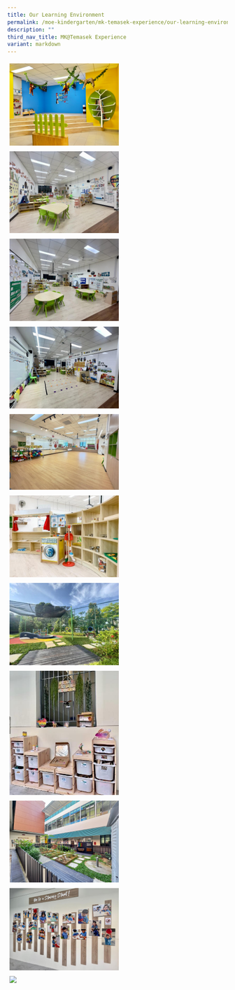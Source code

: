 ```yaml
---
title: Our Learning Environment
permalink: /moe-kindergarten/mk-temasek-experience/our-learning-environment/
description: ""
third_nav_title: MK@Temasek Experience
variant: markdown
---
```

<div class="isomer-image-wrapper"><img style="width:250px; flex: 33.33%; padding: 5px;" height="auto" width="100%" src="/images/Reading_Cove.jpg"></div><img style="width:250px; flex: 33.33%; padding: 5px;" height="auto" width="100%" src="/images/le-1.jpg"><div class="isomer-image-wrapper"><img style="width:250px; flex: 33.33%; padding: 5px;" height="auto" width="100%" src="/images/le-2.jpg"></div><div class="isomer-image-wrapper"><img style="width:250px; flex: 33.33%; padding: 5px;" height="auto" width="100%" src="/images/le-3.jpg"></div><div class="isomer-image-wrapper"><img style="width:250px; flex: 33.33%; padding: 5px;" height="auto" width="100%" src="/images/le-4.jpg"></div><div class="isomer-image-wrapper"><img style="width:250px; flex: 33.33%; padding: 5px;" height="auto" width="100%" src="/images/le-6.jpg"></div><div class="isomer-image-wrapper"><img style="width:250px; flex: 33.33%; padding: 5px;" height="auto" width="100%" src="/images/le-8.jpg"></div><div class="isomer-image-wrapper"><img style="width:250px; flex: 33.33%; padding: 5px;" height="auto" width="100%" src="/images/le-9.jpg"></div><div class="isomer-image-wrapper"><img style="width:250px; flex: 33.33%; padding: 5px;" height="auto" width="100%" src="/images/Garden.jpg"></div><div class="isomer-image-wrapper"><img style="width:250px; flex: 33.33%; padding: 5px;" height="auto" width="100%" src="/images/le-11.jpg"></div><div class="isomer-image-wrapper"><img style="width:250px; flex: 33.33%; padding: 5px;" height="auto" width="100%" src="/images/Tricycle_Area.jpg"></div><div class="isomer-image-wrapper"></div>